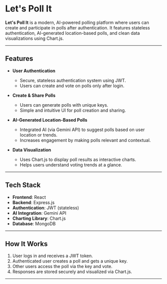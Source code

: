 # Let's Poll It

**Let's Poll It** is a modern, AI-powered polling platform where users can create and participate in polls after authentication. It features stateless authentication, AI-generated location-based polls, and clean data visualizations using Chart.js.

---

## Features

- **User Authentication**
  - Secure, stateless authentication system using JWT.
  - Users can create and vote on polls only after login.

- **Create & Share Polls**
  - Users can generate polls with unique keys.
  - Simple and intuitive UI for poll creation and sharing.

- **AI-Generated Location-Based Polls**
  - Integrated AI (via Gemini API) to suggest polls based on user location or trends.
  - Increases engagement by making polls relevant and contextual.

- **Data Visualization**
  - Uses Chart.js to display poll results as interactive charts.
  - Helps users understand voting trends at a glance.

---

## Tech Stack

- **Frontend**: React  
- **Backend**: Express.js  
- **Authentication**: JWT (stateless)  
- **AI Integration**: Gemini API  
- **Charting Library**: Chart.js  
- **Database**: MongoDB
---

## How It Works

1. User logs in and receives a JWT token.
2. Authenticated user creates a poll and gets a unique key.
3. Other users access the poll via the key and vote.
4. Responses are stored securely and visualized via Chart.js.

---


